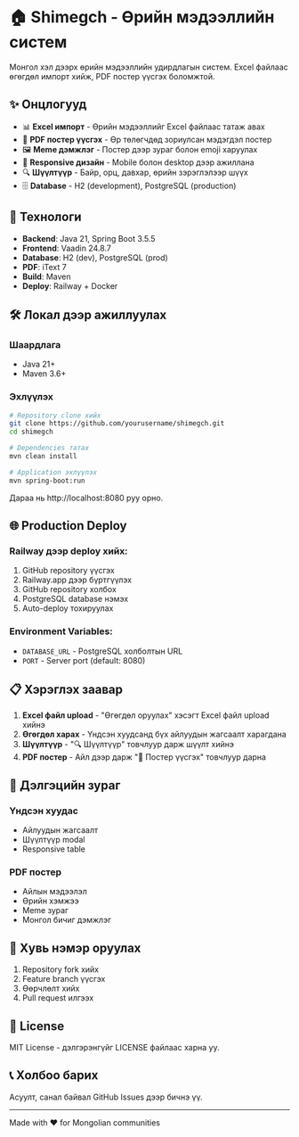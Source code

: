 # 🏠 Shimegch - Өрийн мэдээллийн систем

Монгол хэл дээрх өрийн мэдээллийн удирдлагын систем. Excel файлаас өгөгдөл импорт хийж, PDF постер үүсгэх боломжтой.

## ✨ Онцлогууд

- 📊 **Excel импорт** - Өрийн мэдээллийг Excel файлаас татаж авах
- 📄 **PDF постер үүсгэх** - Өр төлөгчдөд зориулсан мэдэгдэл постер
- 🖼️ **Meme дэмжлэг** - Постер дээр зураг болон emoji харуулах
- 📱 **Responsive дизайн** - Mobile болон desktop дээр ажиллана
- 🔍 **Шүүлтүүр** - Байр, орц, давхар, өрийн зэрэглэлээр шүүх
- 🗄️ **Database** - H2 (development), PostgreSQL (production)

## 🚀 Технологи

- **Backend**: Java 21, Spring Boot 3.5.5
- **Frontend**: Vaadin 24.8.7
- **Database**: H2 (dev), PostgreSQL (prod)
- **PDF**: iText 7
- **Build**: Maven
- **Deploy**: Railway + Docker

## 🛠️ Локал дээр ажиллуулах

### Шаардлага
- Java 21+
- Maven 3.6+

### Эхлүүлэх
```bash
# Repository clone хийх
git clone https://github.com/yourusername/shimegch.git
cd shimegch

# Dependencies татах
mvn clean install

# Application эхлүүлэх
mvn spring-boot:run
```

Дараа нь http://localhost:8080 руу орно.

## 🌐 Production Deploy

### Railway дээр deploy хийх:
1. GitHub repository үүсгэх
2. Railway.app дээр бүртгүүлэх
3. GitHub repository холбох
4. PostgreSQL database нэмэх
5. Auto-deploy тохируулах

### Environment Variables:
- `DATABASE_URL` - PostgreSQL холболтын URL
- `PORT` - Server port (default: 8080)

## 📋 Хэрэглэх заавар

1. **Excel файл upload** - "Өгөгдөл оруулах" хэсэгт Excel файл upload хийнэ
2. **Өгөгдөл харах** - Үндсэн хуудсанд бүх айлуудын жагсаалт харагдана
3. **Шүүлтүүр** - "🔍 Шүүлтүүр" товчлуур дарж шүүлт хийнэ
4. **PDF постер** - Айл дээр дарж "📄 Постер үүсгэх" товчлуур дарна

## 🎨 Дэлгэцийн зураг

### Үндсэн хуудас
- Айлуудын жагсаалт
- Шүүлтүүр modal
- Responsive table

### PDF постер
- Айлын мэдээлэл
- Өрийн хэмжээ
- Meme зураг
- Монгол бичиг дэмжлэг

## 🤝 Хувь нэмэр оруулах

1. Repository fork хийх
2. Feature branch үүсгэх
3. Өөрчлөлт хийх
4. Pull request илгээх

## 📄 License

MIT License - дэлгэрэнгүйг LICENSE файлаас харна уу.

## 📞 Холбоо барих

Асуулт, санал байвал GitHub Issues дээр бичнэ үү.

---
Made with ❤️ for Mongolian communities
